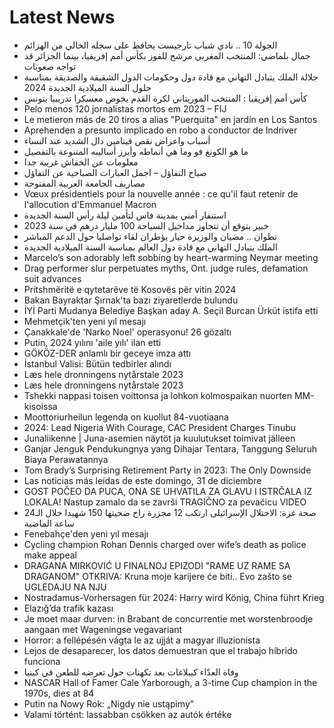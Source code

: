 # Latest News
-  الجولة 10 .. نادي شباب تارجيست يحافظ على سجله الخالي من الهزائم
-  جمال بلماضي: المنتخب المغربي مرشح للفوز بكأس أمم إفريقيا، بينما الجزائر قد تواجه صعوبات
-  جلالة الملك يتبادل التهاني مع قادة دول وحكومات الدول الشقيقة والصديقة بمناسبة حلول السنة الميلادية الجديدة 2024
-  كأس أمم إفريقيا : المنتخب الموريتاني لكرة القدم يخوض معسكرا تدريبيا بتونس
-  Pelo menos 120 jornalistas mortos em 2023 – FIJ
-  Le metieron más de 20 tiros a alias "Puerquita" en jardín en Los Santos
-  Aprehenden a presunto implicado en robo a conductor de Indriver
-  أسباب واعراض نقص فيتامين دال الشديد عند النساء
-  ما هو الكونغ فو وما هي أنماطه وأبرز أساليبه المتنوعة بالتفصيل
-  معلومات عن الخفاش غريبة جدا
-  صباح التفاؤل – اجمل العبارات الصباحية عن التفاؤل
-  مصاريف الجامعة العربية المفتوحة
-  Vœux présidentiels pour la nouvelle année : ce qu'il faut retenir de l'allocution d'Emmanuel Macron
-  استنفار أمني بمدينة فاس لتأمين ليلة رأس السنة الجديدة
-  خبير يتوقع أن تتجاوز مداخيل السياحة 100 مليار درهم في سنة 2023
-  تطوان .. مضيان والوزيرة حيار يؤطران لقاء تواصليا حول الدعم المباشر
-  الملك يتبادل التهاني مع قادة دول العالم بمناسبة السنة الميلادية الجديدة
-  Marcelo’s son adorably left sobbing by heart-warming Neymar meeting
-  Drag performer slur perpetuates myths, Ont. judge rules, defamation suit advances
-  Pritshmëritë e qytetarëve të Kosovës për vitin 2024
-  Bakan Bayraktar Şırnak'ta bazı ziyaretlerde bulundu
-  İYİ Parti Mudanya Belediye Başkan aday A. Seçil Burcan Ürküt istifa etti
-  Mehmetçik'ten yeni yıl mesajı
-  Çanakkale'de 'Narko Noel' operasyonu! 26 gözaltı
-  Putin, 2024 yılını 'aile yılı' ilan etti
-  GÖKÖZ-DER anlamlı bir geceye imza attı
-  İstanbul Valisi: Bütün tedbirler alındı
-  Læs hele dronningens nytårstale 2023
-  Læs hele dronningens nytårstale 2023
-  Tshekki nappasi toisen voittonsa ja lohkon kolmospaikan nuorten MM-kisoissa
-  Moottoriurheilun legenda on kuollut 84-vuotiaana
-  2024: Lead Nigeria With Courage, CAC President Charges Tinubu
-  Junaliikenne | Juna-asemien näytöt ja kuulutukset toimivat jälleen
-  Ganjar Jenguk Pendukungnya yang Dihajar Tentara, Tanggung Seluruh Biaya Perawatannya
-  Tom Brady’s Surprising Retirement Party in 2023: The Only Downside
-  Las noticias más leídas de este domingo, 31 de diciembre
-  GOST POČEO DA PUCA, ONA SE UHVATILA ZA GLAVU I ISTRČALA IZ LOKALA! Nastup zamalo da se završi TRAGIČNO za pevačicu VIDEO
-  صحة غزة: الاحتلال الإسرائيلى ارتكب 12 مجزرة راح ضحيتها 150 شهيدا خلال الـ24 ساعة الماضية
-  Fenebahçe'den yeni yıl mesajı
-  Cycling champion Rohan Dennis charged over wife’s death as police make appeal
-  DRAGANA MIRKOVIĆ U FINALNOJ EPIZODI "RAME UZ RAME SA DRAGANOM" OTKRIVA: Kruna moje karijere će biti.. Evo zašto se UGLEDAJU NA NJU
-  Nostradamus-Vorhersagen für 2024: Harry wird König, China führt Krieg
-  Elazığ’da trafik kazası
-  Je moet maar durven: in Brabant de concurrentie met worstenbroodje aangaan met Wageningse vegavariant
-  Horror: a fellépésén vágta le az ujját a magyar illuzionista
-  Lejos de desaparecer, los datos demuestran que el trabajo híbrido funciona
-  وفاة العدّاء كيبلاغات بعد تكهنات حول تعرضه للطعن في كينيا
-  NASCAR Hall of Famer Cale Yarborough, a 3-time Cup champion in the 1970s, dies at 84
-  Putin na Nowy Rok: „Nigdy nie ustąpimy”
-  Valami történt: lassabban csökken az autók értéke
